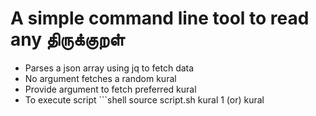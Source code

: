 # A simple command line tool to read any திருக்குறள்
  - Parses a json array using jq to fetch data 
  - No argument fetches a random kural
  - Provide argument to fetch preferred kural 
  - To execute script ```shell
    source script.sh
    kural 1 (or)
    kural
    ```
